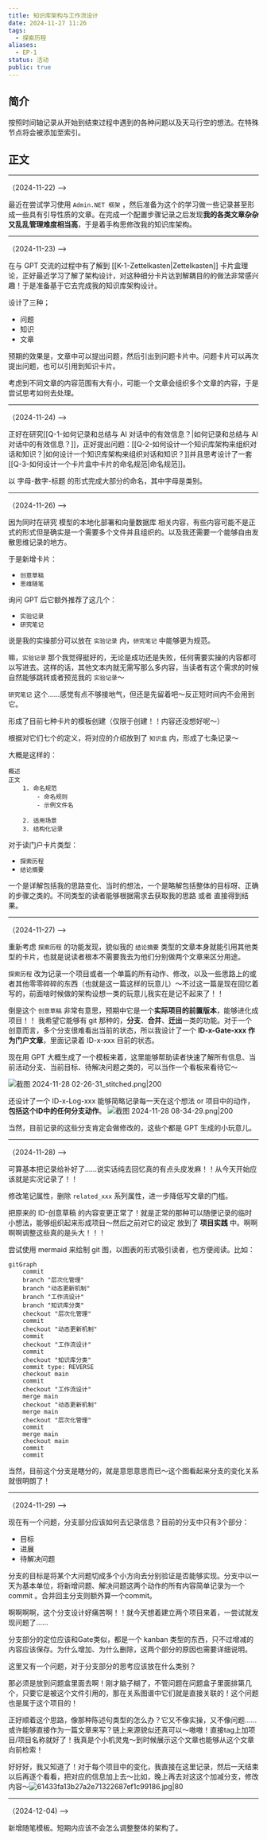 ```yaml
---
title: 知识库架构与工作流设计
date: 2024-11-27 11:26
tags:
  - 探索历程
aliases:
  - EP-1
status: 活动
public: true
---
```

## 简介

按照时间轴记录从开始到结束过程中遇到的各种问题以及天马行空的想法。在特殊节点将会被添加至索引。

## 正文

---
（2024-11-22) -->

最近在尝试学习使用 `Admin.NET 框架` ，然后准备为这个的学习做一些记录甚至形成一些具有引导性质的文章。在完成一个配置步骤记录之后发现**我的各类文章杂杂又乱乱管理难度相当高**，于是着手构思修改我的知识库架构。

---
（2024-11-23) -->

在与 GPT 交流的过程中有了解到 [[K-1-Zettelkasten|Zettelkasten]] 卡片盒理论，正好最近学习了解了架构设计，对这种细分卡片达到解耦目的的做法非常感兴趣！于是准备基于它去完成我的知识库架构设计。

设计了三种；
- 问题
- 知识
- 文章

预期的效果是，文章中可以提出问题，然后引出到问题卡片中。问题卡片可以再次提出问题，也可以引用到知识卡片。

考虑到不同文章的内容范围有大有小，可能一个文章会组织多个文章的内容，于是尝试思考如何去处理。

---
（2024-11-24) -->

正好在研究[[Q-1-如何记录和总结与 AI 对话中的有效信息？|如何记录和总结与 AI 对话中的有效信息？]]，正好提出问题：[[Q-2-如何设计一个知识库架构来组织对话和知识？|如何设计一个知识库架构来组织对话和知识？]]并且思考设计了一套[[Q-3-如何设计一个卡片盒中卡片的命名规范|命名规范]]。

以 字母-数字-标题 的形式完成大部分的命名，其中字母是类别。


---
（2024-11-26) -->

因为同时在研究 模型的本地化部署和向量数据库 相关内容，有些内容可能不是正式的形式但是确实是一个需要多个文件并且组织的。以及我还需要一个能够自由发散思维记录的地方。

于是新增卡片：
- `创意草稿`
- `思维随笔`

询问 GPT 后它额外推荐了这几个：
- `实验记录`
- `研究笔记`

说是我的实操部分可以放在 `实验记录` 内，`研究笔记` 中能够更为规范。

嘛，`实验记录` 那个我觉得挺好的，无论是成功还是失败，任何需要实操的内容都可以写进去。这样的话，其他文本内就无需写那么多内容，当读者有这个需求的时候自然能够跳转或者预览我的 `实验记录`～

`研究笔记` 这个……感觉有点不够接地气，但还是先留着吧～反正短时间内不会用到它。

形成了目前七种卡片的模板创建（仅限于创建！！内容还没想好呢～）

根据对它们七个的定义，将对应的介绍放到了 `知识盒` 内，形成了七条记录～

大概是这样的：

```
概述
正文
	1. 命名规范
		- 命名规则
		- 示例文件名

	2. 适用场景
	3. 结构化记录

```


对于读门户卡片类型：
- `探索历程`
- `结论摘要`

一个是详解包括我的思路变化、当时的想法，一个是略解包括整体的目标呀、正确的步骤之类的。不同类型的读者能够根据需求去获取我的思路 或者 直接得到结果。

---
（2024-11-27) -->

重新考虑 `探索历程` 的功能发现，貌似我的 `结论摘要` 类型的文章本身就能引用其他类型的卡片，也就是说读者根本不需要我去为他们分别做两个文章来区分用途。

`探索历程` 改为记录一个项目或者一个单篇的所有动作、修改，以及一些思路上的或者其他零零碎碎的东西（也就是这一篇这样的玩意儿）～不过这一篇是现在回忆着写的，前面啥时候做的架构设想一类的玩意儿我实在是记不起来了！！

倒是这个 `创意草稿` 非常有意思，预期中它是一个**实际项目的前置版本**，能够进化成项目！！
我希望它能够有 git 那种的，**分支**、**合并**、**迁出**一类的功能。对于一个创意而言，多个分支很难看出当前的状态，所以我设计了一个 **ID-x-Gate-xxx 作为门户文章**，里面记录着 ID-x-xxx 目前的状态。

现在用 GPT 大概生成了一个模板来着，这里能够帮助读者快速了解所有信息、当前活动分支、当前目标、待解决问题之类的，可以当作一个看板来看待它～

![截图 2024-11-28 02-26-31_stitched.png|200](https://cdn.sockingpanda.com/2ced120a4cb52d9f5bf5e3945ac34a3c.png)


还设计了一个 ID-x-Log-xxx 能够简略记录每一天在这个想法 or 项目中的动作，**包括这个ID中的任何分支动作**。
![截图 2024-11-28 08-34-29.png|200](https://cdn.sockingpanda.com/9d61f7f857baa8ff4ea683605723b67a.png)

当然，目前记录的这些分支肯定会做修改的，这些个都是 GPT 生成的小玩意儿。

---
（2024-11-28) -->

可算基本把记录给补好了……说实话纯去回忆真的有点头皮发麻！！从今天开始应该就是实况记录了！！

修改笔记属性，删除 `related_xxx` 系列属性，进一步降低写文章的门槛。 

把原来的 ID-创意草稿 的内容变更正常了！就是正常的那种可以随便记录的临时小想法，能够组织起来形成项目～然后之前对它的设定 放到了 **项目实践** 中。啊啊啊啊调整这些真的是头大！！！

尝试使用 mermaid 来绘制 git 图，以图表的形式吸引读者，也方便阅读。比如：
```mermaid
gitGraph
	commit
	branch "层次化管理"
	branch "动态更新机制"
	branch "工作流设计"
	branch "知识库分类"
	checkout "层次化管理"
	commit
	checkout "动态更新机制"
	commit
	checkout "工作流设计"
	commit
	checkout "知识库分类"
	commit type: REVERSE
	checkout main
	commit
	checkout "工作流设计"
	merge main
	checkout "动态更新机制"
	merge main
	checkout "层次化管理"
	commit
	merge main
	checkout main
	commit
	commit
```

当然，目前这个分支是瞎分的，就是意思意思而已～这个图看起来分支的变化关系就很明朗了！

---
（2024-11-29) -->

现在有一个问题，分支部分应该如何去记录信息？目前的分支中只有3个部分：
- 目标
- 进展
- 待解决问题

分支的目标是将某个大问题切成多个小方向去分别验证是否能够实现。分支中以一天为基本单位，将新增问题、解决问题这两个动作的所有内容简单记录为一个 commit 。合并回主分支则额外算一个commit。

啊啊啊啊，这个分支设计好痛苦啊！！就今天想着建立两个项目来着，一尝试就发现问题了……

分支部分的定位应该和Gate类似，都是一个 kanban 类型的东西，只不过增减的内容应该保存。为什么增加、为什么删除，这两个部分的原因也需要详细说明。

这里又有一个问题，对于分支部分的思考应该放在什么类别？

那必须是放到问题盒里面去啊！刚才脑子糊了，不管问题在问题盒子里面排第几个，只要它是被这个文件引用的，那在关系图谱中它们就是直接关联的！这个问题也是属于这个项目的！

正好顺着这个思路，像那种陈述句类型的怎么办？它又不像实操，又不像问题……或许能够直接作为一篇文章来写？链上来源貌似还真可以～嗷嗷！直接tag上加项目/项目名称就好了！我真是个小机灵鬼～到时候展示这个文章也能够从这个文章向前检索！

好好好，我又知道了！对于每个项目中的变化，我直接在这里记录，然后一天结束以后再逐个看看，把对应的信息加上去～比如，晚上再去对这这个加减分支，修改内容～![61433fa13b27a2e71322687ef1c99186.jpg|80](https://cdn.sockingpanda.com/61433fa13b27a2e71322687ef1c99186.jpg)

---
（2024-12-04) -->

新增随笔模板。短期内应该不会怎么调整整体的架构了。

